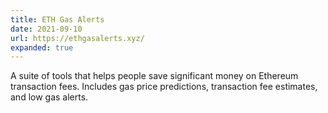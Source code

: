 ```yaml
---
title: ETH Gas Alerts
date: 2021-09-10
url: https://ethgasalerts.xyz/
expanded: true
---
```


A suite of tools that helps people save significant money on Ethereum transaction fees. Includes gas price predictions, transaction fee estimates, and low gas alerts.